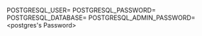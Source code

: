 POSTGRESQL_USER=<yourId>
POSTGRESQL_PASSWORD=<yourPwd>
POSTGRESQL_DATABASE=<yourDbName>
POSTGRESQL_ADMIN_PASSWORD=<postgres's Password>
